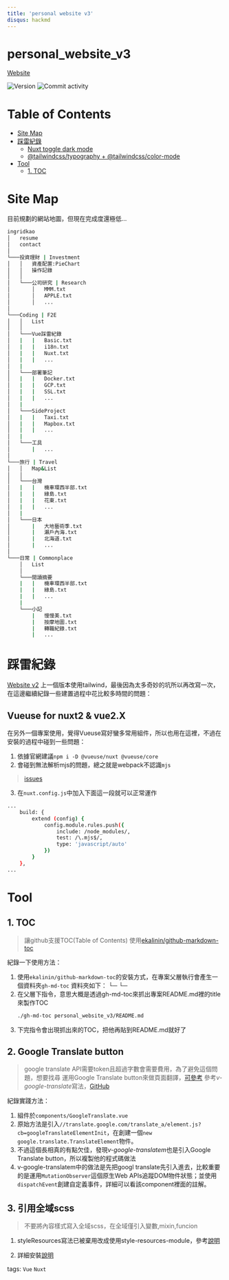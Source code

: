 ```yaml
---
title: 'personal website v3'
disqus: hackmd
---
```

# personal_website_v3
[Website](https://ingridkao.github.io/personal_website_v3/)

![Version](https://img.shields.io/github/package-json/v/ingridkao/personal_website_v3)
![Commit activity](https://img.shields.io/github/commit-activity/m/ingridkao/personal_website_v3?style=plastic)

# Table of Contents
* [Site Map](#site-map)
* [踩雷紀錄](#踩雷紀錄)
   * [Nuxt toggle dark mode](#nuxt-toggle-dark-mode)
   * [@tailwindcss/typography + @tailwindcss/color-mode](#tailwindcsstypography--tailwindcsscolor-mode)
* [Tool](#tool)
   * [1. TOC](#1-toc)


# Site Map
目前規劃的網站地圖，但現在完成度還極低...

``` bash
ingridkao
│   resume
│   contact
│
└───投資理財 | Investment
│   │   資產配置:PieChart
│   │   操作記錄
│   │
│   └───公司研究 | Research
│       │   MMM.txt
│       │   APPLE.txt
│       │   ...
│
└───Coding | F2E
│   │   List
│   │
│   └───Vue踩雷紀錄
│   |   |   Basic.txt
│   |   |   i18n.txt
│   |   |   Nuxt.txt
│   |   |   ...
│   |
│   └───部署筆記
│   |   |   Docker.txt
│   |   |   GCP.txt
│   |   |   SSL.txt
│   |   |   ...
│   |
│   └───SideProject
│   |   |   Taxi.txt
│   |   |   Mapbox.txt
│   |   |   ...
│   |
│   └───工具
│       |   ...
│
└───旅行 | Travel
│   │   Map&List
│   │
│   └───台灣
│   |   |   機車環西半部.txt
│   |   |   綠島.txt
│   |   |   花東.txt
│   |   |   ...
│   |
│   └───日本
│       |   大地藝術季.txt
│       |   瀨戶內海.txt
│       |   北海道.txt
│       |   ...
│
└───日常 | Commonplace
    │   List
    │
    └───閱讀摘要
    |   |   機車環西半部.txt
    |   |   綠島.txt
    |   |   ...
    |
    └───小記
        |   慢慢美.txt
        |   按摩地圖.txt
        |   轉職紀錄.txt
        |   ...
```


# 踩雷紀錄
[Website v2](https://ingridkao.github.io/personal_website_v2/)
上一個版本使用tailwind，最後因為太多奇妙的坑所以再改寫一次，在這邊繼續紀錄一些建置過程中花比較多時間的問題：

## Vueuse for nuxt2 & vue2.X
在另外一個專案使用，覺得Vueuse寫好蠻多常用組件，所以也用在這裡，不過在安裝的過程中碰到一些問題：

1. 依據官網建議`npm i -D @vueuse/nuxt @vueuse/core`
2. 會碰到無法解析mjs的問題，總之就是webpack不認識`mjs`
> [issues](https://github.com/polkadot-js/extension/issues/621)
3. 在`nuxt.config.js`中加入下面這一段就可以正常運作
```bash
...
    build: {
        extend (config) {
            config.module.rules.push({
                include: /node_modules/,
                test: /\.mjs$/,
                type: 'javascript/auto'
            })
        }
    },
...
```


# Tool
## 1. TOC
> 讓github支援TOC(Table of Contents)
> 使用[ekalinin/github-markdown-toc](https://github.com/ekalinin/github-markdown-toc)

紀錄一下使用方法：
1. 使用`ekalinin/github-markdown-toc`的安裝方式，在專案父層執行會產生一個資料夾`gh-md-toc`
    資料夾如下：
    └─ <Project>
    └─ <gh-md-toc>
2. 在父層下指令，意思大概是透過gh-md-toc來抓出專案README.md裡的title來製作TOC
    ```bash
    ./gh-md-toc personal_website_v3/README.md
    ```
3. 下完指令會出現抓出來的TOC，把他再貼到README.md就好了


## 2. Google Translate button
> google translate API需要token且超過字數會需要費用，為了避免這個問題，想要找尋
> 運用Google Translate button來做頁面翻譯，[可參考](https://www.w3schools.com/howto/howto_google_translate.asp)
> 參考*v-google-translate*寫法，[GitHub](https://github.com/i7eo/v-google-translate/blob/master/src/packages/src/index.vue)

紀錄實踐方法：
1. 組件於`components/GoogleTranslate.vue`
2. 原始方法是引入`//translate.google.com/translate_a/element.js?cb=googleTranslateElementInit`，在創建一個`new google.translate.TranslateElement`物件。
3. 不過這個長相真的有點欠佳，發現*v-google-translatem*也是引入Google Translate button，所以複製他的程式碼做法
4. v-google-translatem中的做法是先把googl translate先引入進去，比較重要的是運用`MutationObserver`這個原生Web APIs追蹤DOM物件狀態；並使用`dispatchEvent`創建自定義事件，詳細可以看該component裡面的註解。



## 3. 引用全域scss
> 不要將內容樣式寫入全域scss，在全域僅引入變數,mixin,funcion

1. styleResources寫法已被棄用改成使用style-resources-module，參考[說明](https://nuxtjs.org/docs/configuration-glossary/configuration-build#styleresources)

2. 詳細安裝[說明](https://github.com/nuxt-community/style-resources-module/)


tags: `Vue` `Nuxt`